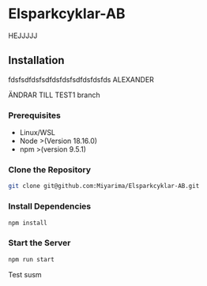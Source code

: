 # Elsparkcyklar-AB

HEJJJJJ

## Installation
fdsfsdfdsfsdfdsfdsfsdfdsfdsfds
ALEXANDER

ÄNDRAR TILL TEST1 branch
### Prerequisites

- Linux/WSL
- Node >(Version 18.16.0)
- npm >(version 9.5.1)

### Clone the Repository

```bash
git clone git@github.com:Miyarima/Elsparkcyklar-AB.git
```

### Install Dependencies

```bash
npm install
```

### Start the Server

```bash
npm run start
```

Test susm

